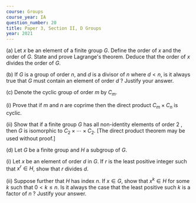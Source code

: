 ```yaml
---
course: Groups
course_year: IA
question_number: 20
title: Paper 3, Section II, D Groups
year: 2021
---
```




(a) Let $x$ be an element of a finite group $G$. Define the order of $x$ and the order of $G$. State and prove Lagrange's theorem. Deduce that the order of $x$ divides the order of $G$.

(b) If $G$ is a group of order $n$, and $d$ is a divisor of $n$ where $d<n$, is it always true that $G$ must contain an element of order $d$ ? Justify your answer.

(c) Denote the cyclic group of order $m$ by $C_{m}$.

(i) Prove that if $m$ and $n$ are coprime then the direct product $C_{m} \times C_{n}$ is cyclic.

(ii) Show that if a finite group $G$ has all non-identity elements of order 2 , then $G$ is isomorphic to $C_{2} \times \cdots \times C_{2}$. [The direct product theorem may be used without proof.]

(d) Let $G$ be a finite group and $H$ a subgroup of $G$.

(i) Let $x$ be an element of order $d$ in $G$. If $r$ is the least positive integer such that $x^{r} \in H$, show that $r$ divides $d$.

(ii) Suppose further that $H$ has index $n$. If $x \in G$, show that $x^{k} \in H$ for some $k$ such that $0<k \leqslant n$. Is it always the case that the least positive such $k$ is a factor of $n$ ? Justify your answer.